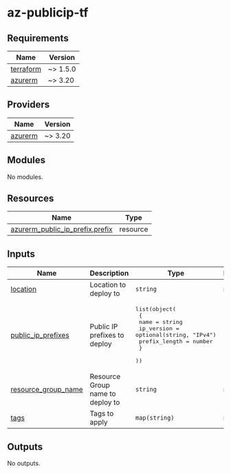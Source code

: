 # az-publicip-tf
<!-- BEGIN_TF_DOCS -->
## Requirements

| Name | Version |
|------|---------|
| <a name="requirement_terraform"></a> [terraform](#requirement\_terraform) | ~> 1.5.0 |
| <a name="requirement_azurerm"></a> [azurerm](#requirement\_azurerm) | ~> 3.20 |

## Providers

| Name | Version |
|------|---------|
| <a name="provider_azurerm"></a> [azurerm](#provider\_azurerm) | ~> 3.20 |

## Modules

No modules.

## Resources

| Name | Type |
|------|------|
| [azurerm_public_ip_prefix.prefix](https://registry.terraform.io/providers/hashicorp/azurerm/latest/docs/resources/public_ip_prefix) | resource |

## Inputs

| Name | Description | Type | Default | Required |
|------|-------------|------|---------|:--------:|
| <a name="input_location"></a> [location](#input\_location) | Location to deploy to | `string` | n/a | yes |
| <a name="input_public_ip_prefixes"></a> [public\_ip\_prefixes](#input\_public\_ip\_prefixes) | Public IP prefixes to deploy | <pre>list(object(<br>    {<br>      name          = string<br>      ip_version    = optional(string, "IPv4")<br>      prefix_length = number<br>    }<br>  ))</pre> | `[]` | no |
| <a name="input_resource_group_name"></a> [resource\_group\_name](#input\_resource\_group\_name) | Resource Group name to deploy to | `string` | n/a | yes |
| <a name="input_tags"></a> [tags](#input\_tags) | Tags to apply | `map(string)` | n/a | yes |

## Outputs

No outputs.
<!-- END_TF_DOCS -->
